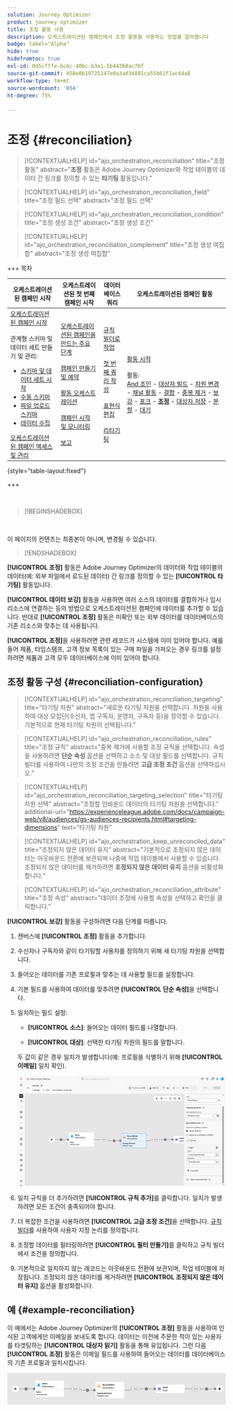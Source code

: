 ```yaml
---
solution: Journey Optimizer
product: journey optimizer
title: 조정 활동 사용
description: 오케스트레이션된 캠페인에서 조정 활동을 사용하는 방법을 알아봅니다
badge: label="Alpha"
hide: true
hidefromtoc: true
exl-id: 0d5cfffe-bc6c-40bc-b3e1-5b44368ac76f
source-git-commit: 458e0b19725147e0a3ad34891ca55b61f1ac44a8
workflow-type: tm+mt
source-wordcount: '654'
ht-degree: 75%

---
```


# 조정 {#reconciliation}

>[!CONTEXTUALHELP]
>id="ajo_orchestration_reconciliation"
>title="조정 활동"
>abstract="**조정** 활동은 Adobe Journey Optimizer와 작업 테이블의 데이터 간 링크를 정의할 수 있는 **타기팅** 활동입니다."

>[!CONTEXTUALHELP]
>id="ajo_orchestration_reconciliation_field"
>title="조정 필드 선택"
>abstract="조정 필드 선택"

>[!CONTEXTUALHELP]
>id="ajo_orchestration_reconciliation_condition"
>title="조정 생성 조건"
>abstract="조정 생성 조건"

>[!CONTEXTUALHELP]
>id="ajo_orchestration_reconciliation_complement"
>title="조정 생성 여집합"
>abstract="조정 생성 여집합"


+++ 목차

| 오케스트레이션된 캠페인 시작 | 오케스트레이션된 첫 번째 캠페인 시작 | 데이터베이스 쿼리 | 오케스트레이션된 캠페인 활동 |
|---|---|---|---|
| [오케스트레이션된 캠페인 시작](../gs-orchestrated-campaigns.md)<br/><br/>관계형 스키마 및 데이터 세트 만들기 및 관리:</br> <ul><li>[스키마 및 데이터 세트 시작](../gs-schemas.md)</li><li>[수동 스키마](../manual-schema.md)</li><li>[파일 업로드 스키마](../file-upload-schema.md)</li><li>[데이터 수집](../ingest-data.md)</li></ul>[오케스트레이션된 캠페인 액세스 및 관리](../access-manage-orchestrated-campaigns.md) | [오케스트레이션된 캠페인을 만드는 주요 단계](../gs-campaign-creation.md)<br/><br/>[캠페인 만들기 및 예약](../create-orchestrated-campaign.md)<br/><br/>[활동 오케스트레이션](../orchestrate-activities.md)<br/><br/>[캠페인 시작 및 모니터링](../start-monitor-campaigns.md)<br/><br/>[보고](../reporting-campaigns.md) | [규칙 빌더로 작업](../orchestrated-rule-builder.md)<br/><br/>[첫 번째 쿼리 작성](../build-query.md)<br/><br/>[표현식 편집](../edit-expressions.md)<br/><br/>[리타기팅](../retarget.md) | [활동 시작](about-activities.md)<br/><br/>활동:<br/>[And 조인](and-join.md) - [대상자 빌드](build-audience.md) - [차원 변경](change-dimension.md) - [채널 활동](channels.md) - [결합](combine.md) - [중복 제거](deduplication.md) - [보강](enrichment.md) - [포크](fork.md) - <b>[조정](reconciliation.md)</b> - [대상자 저장](save-audience.md) - [분할](split.md) - [대기](wait.md) |

{style="table-layout:fixed"}

+++

<br/>

>[!BEGINSHADEBOX]

</br>

이 페이지의 컨텐츠는 최종본이 아니며, 변경될 수 있습니다.

>[!ENDSHADEBOX]

**[!UICONTROL 조정]** 활동은 Adobe Journey Optimizer의 데이터와 작업 테이블의 데이터(예: 외부 파일에서 로드된 데이터) 간 링크를 정의할 수 있는 **[!UICONTROL 타기팅]** 활동입니다. 

**[!UICONTROL 데이터 보강]** 활동을 사용하면 여러 소스의 데이터를 결합하거나 임시 리소스에 연결하는 등의 방법으로 오케스트레이션된 캠페인에 데이터를 추가할 수 있습니다. 반대로 **[!UICONTROL 조정]** 활동은 미확인 또는 외부 데이터를 데이터베이스의 기존 리소스와 맞추는 데 사용됩니다.

**[!UICONTROL 조정]**&#x200B;을 사용하려면 관련 레코드가 시스템에 이미 있어야 합니다. 예를 들어 제품, 타임스탬프, 고객 정보 목록이 있는 구매 파일을 가져오는 경우 링크를 설정하려면 제품과 고객 모두 데이터베이스에 이미 있어야 합니다.

## 조정 활동 구성 {#reconciliation-configuration}

>[!CONTEXTUALHELP]
>id="ajo_orchestration_reconciliation_targeting"
>title="타기팅 차원"
>abstract="새로운 타기팅 차원을 선택합니다. 차원을 사용하여 대상 모집단(수신자, 앱 구독자, 운영자, 구독자 등)을 정의할 수 있습니다. 기본적으로 현재 타기팅 차원이 선택됩니다."

>[!CONTEXTUALHELP]
>id="ajo_orchestration_reconciliation_rules"
>title="조정 규칙"
>abstract="중복 제거에 사용할 조정 규칙을 선택합니다. 속성을 사용하려면 **단순 속성** 옵션을 선택하고 소스 및 대상 필드를 선택합니다. 규칙 빌더를 사용하여 나만의 조정 조건을 만들려면 **고급 조정 조건** 옵션을 선택하십시오."

>[!CONTEXTUALHELP]
>id="ajo_orchestration_reconciliation_targeting_selection"
>title="타기팅 차원 선택"
>abstract="조정할 인바운드 데이터의 타기팅 차원을 선택합니다."
>additional-url="https://experienceleague.adobe.com/docs/campaign-web/v8/audiences/gs-audiences-recipients.html#targeting-dimensions" text="타기팅 차원"

>[!CONTEXTUALHELP]
>id="ajo_orchestration_keep_unreconciled_data"
>title="조정되지 않은 데이터 유지"
>abstract="기본적으로 조정되지 않은 데이터는 아웃바운드 전환에 보관되며 나중에 작업 테이블에서 사용할 수 있습니다. 조정되지 않은 데이터를 제거하려면 **조정되지 않은 데이터 유지** 옵션을 비활성화합니다."

>[!CONTEXTUALHELP]
>id="ajo_orchestration_reconciliation_attribute"
>title="조정 속성"
>abstract="데이터 조정에 사용할 속성을 선택하고 확인을 클릭합니다."

**[!UICONTROL 보강]** 활동을 구성하려면 다음 단계를 따릅니다.

1. 캔버스에 **[!UICONTROL 조정]** 활동을 추가합니다.

1. 수신자나 구독자와 같이 타기팅할 사용자를 정의하기 위해 새 타기팅 차원을 선택합니다.

1. 들어오는 데이터를 기존 프로필과 맞추는 데 사용할 필드를 설정합니다.

1. 기본 필드를 사용하여 데이터를 맞추려면 **[!UICONTROL 단순 속성]**&#x200B;을 선택합니다.

1. 일치하는 필드 설정:

   * **[!UICONTROL 소스]**: 들어오는 데이터 필드를 나열합니다.

   * **[!UICONTROL 대상]**: 선택한 타기팅 차원의 필드를 말합니다.

   두 값이 같은 경우 일치가 발생합니다(예: 프로필을 식별하기 위해 **[!UICONTROL 이메일]** 일치 확인).

   ![](../assets/workflow-reconciliation-criteria.png)

1. 일치 규칙을 더 추가하려면 **[!UICONTROL 규칙 추가]**&#x200B;를 클릭합니다. 일치가 발생하려면 모든 조건이 충족되어야 합니다.

1. 더 복잡한 조건을 사용하려면 **[!UICONTROL 고급 조정 조건]**&#x200B;을 선택합니다. [규칙 빌더](../orchestrated-rule-builder.md)를 사용하여 사용자 지정 논리를 정의합니다.

1. 조정할 데이터를 필터링하려면 **[!UICONTROL 필터 만들기]**&#x200B;를 클릭하고 규칙 빌더에서 조건을 정의합니다.

1. 기본적으로 일치하지 않는 레코드는 아웃바운드 전환에 보관되며, 작업 테이블에 저장됩니다. 조정되지 않은 데이터를 제거하려면 **[!UICONTROL 조정되지 않은 데이터 유지]** 옵션을 활성화합니다.

## 예 {#example-reconciliation}

이 예에서는 Adobe Journey Optimizer의 **[!UICONTROL 조정]** 활동을 사용하여 인식된 고객에게만 이메일을 보내도록 합니다. 데이터는 이전에 주문한 적이 있는 사용자를 타겟팅하는 **[!UICONTROL 대상자 읽기]** 활동을 통해 유입됩니다. 그런 다음 **[!UICONTROL 조정]** 활동은 이메일 필드를 사용하여 들어오는 데이터를 데이터베이스의 기존 프로필과 일치시킵니다.

![](../assets/workflow-reconciliation-sample-1.0.png)
